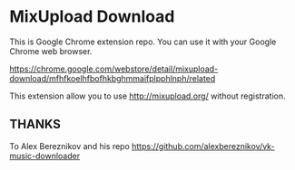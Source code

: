 MixUpload Download
=============

This is Google Chrome extension repo.
You can use it with your Google Chrome web browser.

https://chrome.google.com/webstore/detail/mixupload-download/mfhfkoelhfbofhkbghmmaifplpphlnph/related

This extension allow you to use http://mixupload.org/ without registration.

THANKS
-------------
To Alex Bereznikov
and his repo https://github.com/alexbereznikov/vk-music-downloader